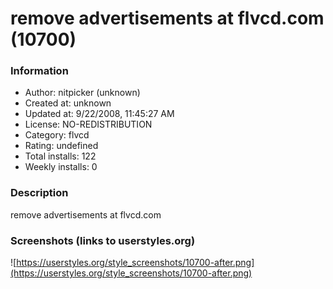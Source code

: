# remove advertisements at flvcd.com (10700)

### Information
- Author: nitpicker (unknown)
- Created at: unknown
- Updated at: 9/22/2008, 11:45:27 AM
- License: NO-REDISTRIBUTION
- Category: flvcd
- Rating: undefined
- Total installs: 122
- Weekly installs: 0


### Description
remove advertisements at flvcd.com


### Screenshots (links to userstyles.org)
![https://userstyles.org/style_screenshots/10700-after.png](https://userstyles.org/style_screenshots/10700-after.png)


